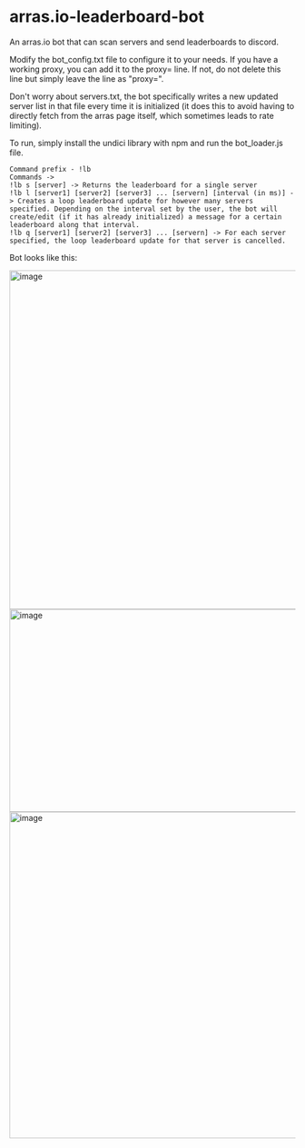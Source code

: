 # arras.io-leaderboard-bot
An arras.io bot that can scan servers and send leaderboards to discord.

Modify the bot_config.txt file to configure it to your needs. If you have a working proxy, you can add it to the proxy= line. If not, do not delete this line but simply leave the line as "proxy=".

Don't worry about servers.txt, the bot specifically writes a new updated server list in that file every time it is initialized (it does this to avoid having to directly fetch from the arras page itself, which sometimes leads to rate limiting).

To run, simply install the undici library with npm and run the bot_loader.js file.

```
Command prefix - !lb
Commands ->
!lb s [server] -> Returns the leaderboard for a single server
!lb l [server1] [server2] [server3] ... [servern] [interval (in ms)] -> Creates a loop leaderboard update for however many servers specified. Depending on the interval set by the user, the bot will create/edit (if it has already initialized) a message for a certain leaderboard along that interval. 
!lb q [server1] [server2] [server3] ... [servern] -> For each server specified, the loop leaderboard update for that server is cancelled.
```
Bot looks like this:

<img width="878" height="597" alt="image" src="https://github.com/user-attachments/assets/ed3078d4-4867-475b-9db5-caf37c826a6a" />
<img width="598" height="357" alt="image" src="https://github.com/user-attachments/assets/135b01f7-e93c-4875-83bb-fe288ced2851" />
<img width="605" height="575" alt="image" src="https://github.com/user-attachments/assets/67fce7c2-0699-4669-915a-ffaba3d38b0e" />
